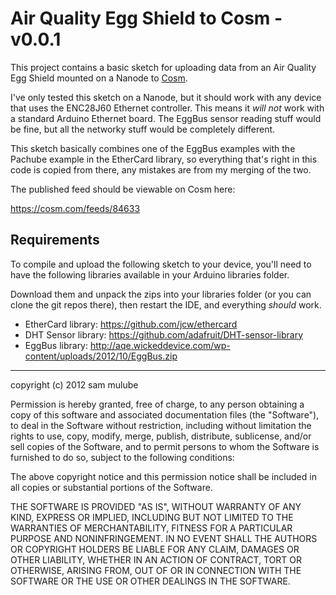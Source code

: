 # Air Quality Egg Shield to Cosm - v0.0.1

This project contains a basic sketch for uploading data from an Air Quality Egg
Shield mounted on a Nanode to [Cosm](https://cosm.com).

I've only tested this sketch on a Nanode, but it should work with any device
that uses the ENC28J60 Ethernet controller. This means it *will not* work with a
standard Arduino Ethernet board. The EggBus sensor reading stuff would be fine,
but all the networky stuff would be completely different.

This sketch basically combines one of the EggBus examples with the Pachube
example in the EtherCard library, so everything that's right in this code is
copied from there, any mistakes are from my merging of the two.

The published feed should be viewable on Cosm here:

https://cosm.com/feeds/84633

## Requirements

To compile and upload the following sketch to your device, you'll need to have
the following libraries available in your Arduino libraries folder.

Download them and unpack the zips into your libraries folder (or you can clone
the git repos there), then restart the IDE, and everything *should* work.

 * EtherCard library: https://github.com/jcw/ethercard
 * DHT Sensor library: https://github.com/adafruit/DHT-sensor-library
 * EggBus library: http://aqe.wickeddevice.com/wp-content/uploads/2012/10/EggBus.zip

----

copyright (c) 2012 sam mulube

Permission is hereby granted, free of charge, to any person obtaining a copy of
this software and associated documentation files (the "Software"), to deal in
the Software without restriction, including without limitation the rights to
use, copy, modify, merge, publish, distribute, sublicense, and/or sell copies
of the Software, and to permit persons to whom the Software is furnished to do
so, subject to the following conditions:

The above copyright notice and this permission notice shall be included in all
copies or substantial portions of the Software.

THE SOFTWARE IS PROVIDED "AS IS", WITHOUT WARRANTY OF ANY KIND, EXPRESS OR
IMPLIED, INCLUDING BUT NOT LIMITED TO THE WARRANTIES OF MERCHANTABILITY,
FITNESS FOR A PARTICULAR PURPOSE AND NONINFRINGEMENT. IN NO EVENT SHALL THE
AUTHORS OR COPYRIGHT HOLDERS BE LIABLE FOR ANY CLAIM, DAMAGES OR OTHER
LIABILITY, WHETHER IN AN ACTION OF CONTRACT, TORT OR OTHERWISE, ARISING FROM,
OUT OF OR IN CONNECTION WITH THE SOFTWARE OR THE USE OR OTHER DEALINGS IN THE
SOFTWARE.
